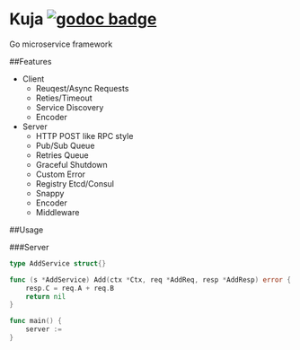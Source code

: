 Kuja [![godoc badge](http://godoc.org/github.com/plimble/ace?status.png)](http://godoc.org/github.com/plimble/ace)
========

Go microservice framework

##Features
- Client
  - Reuqest/Async Requests
  - Reties/Timeout
  - Service Discovery
  - Encoder
- Server
  - HTTP POST like RPC style
  - Pub/Sub Queue
  - Retries Queue
  - Graceful Shutdown
  - Custom Error
  - Registry Etcd/Consul
  - Snappy
  - Encoder
  - Middleware


##Usage

###Server

```go
type AddService struct{}

func (s *AddService) Add(ctx *Ctx, req *AddReq, resp *AddResp) error {
    resp.C = req.A + req.B
    return nil
}

func main() {
    server :=
}
```

